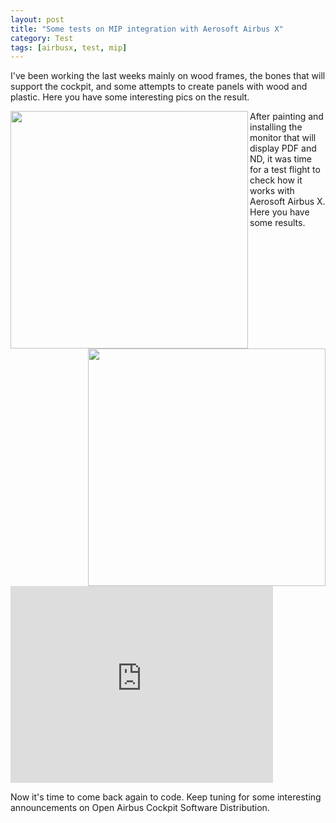 ```yaml
---
layout: post
title: "Some tests on MIP integration with Aerosoft Airbus X"
category: Test
tags: [airbusx, test, mip]
---
```


I've been working the last weeks mainly on wood frames, the bones that will support the cockpit, and some attempts to create panels with wood and plastic. Here you have some interesting pics on the result.

<div class="pics">
<p>
<img src="https://s3-eu-west-1.amazonaws.com/open-airbus-cockpit/pics/IMG_0312.JPG" style="width: 380px;" align="left" />

<img src="https://s3-eu-west-1.amazonaws.com/open-airbus-cockpit/pics/IMG_0347.JPG" style="width: 380px;" align="right" />
</p>

</div>

<!--more-->

After painting and installing the monitor that will display PDF and ND, it was time for a test flight to check how it works with Aerosoft Airbus X. Here you have some results.

<div>
<iframe width="420" height="315" src="http://www.youtube.com/embed/4ZhK6ahp2qo" frameborder="0" align="middle">
</iframe>
</div>

Now it's time to come back again to code. Keep tuning for some interesting announcements on Open Airbus Cockpit Software Distribution.  
